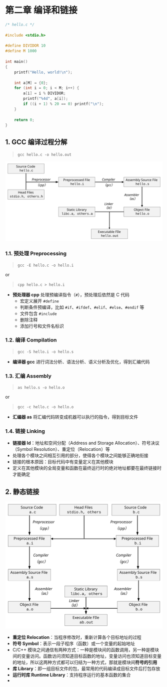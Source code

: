 # 第二章 编译和链接

``` C
/* hello.c */

#include <stdio.h>

#define DIVIDOR 10
#define M 1000

int main()
{
    printf("Hello, world!\n");
    
    int a[M] = {0};
    for (int i = 0; i < M; i++) {
        a[i] = i % DIVIDOR;
        printf("%4d", a[i]);
        if ((i + 1) % 20 == 0) printf("\n");
    }

    return 0;
}
```

## 1. GCC 编译过程分解

> `gcc hello.c -o hello.out`

<img src = "./编译过程.svg" width = "600px">

### 1.1. 预处理 Preprocessing

> `gcc -E hello.c -o hello.i` 

or

> `cpp hello.c > hello.i`

- **预处理器 cpp** 处理预编译指令（`#`），预处理后依然是 C 代码
  - 宏定义展开 `#define`
  - 判断条件预编译，比如 `#if`、`#ifdef`、`#elif`、`#else`、`#endif` 等
  - 文件包含 `#include`
  - 删除注释
  - 添加行号和文件名标识

### 1.2. 编译 Compilation

> `gcc -S hello.i -o hello.s`

- **编译器 gcc** 进行词法分析、语法分析、语义分析及优化，得到汇编代码

### 1.3. 汇编 Assembly

> `as hello.s -o hello.o`

or

> `gcc -c hello.c -o hello.o`

- **汇编器 as** 将汇编代码转变成机器可以执行的指令，得到目标文件

### 1.4. 链接 Linking

- **链接器 ld**：地址和空间分配（Address and Storage Allocation）、符号决议（Symbol Resolution）、重定位（Relocation）等
- 处理各个模块之间相互引用的部分，使得各个模块之间能够正确地衔接
- 链接的根本原因：目标代码中有变量定义在其他模块
- 定义在其他模块的全局变量和函数在最终运行时的绝对地址都要在最终链接时才能确定

## 2. 静态链接

<img src = "./链接过程.svg" width = "600px">

- **重定位 Relocation**：当程序修改时，重新计算各个目标地址的过程
- **符号 Symbol**：表示一段子程序（函数）或一个变量的起始地址
- C/C++ 模块之间通信有两种方式：一种是模块间的函数调用，另一种是模块间的变量访问。函数访问须知道目标函数的地址，变量访问也须知道目标变量的地址，所以这两种方式都可以归结为一种方式，那就是模块间**符号的引用**
- **库 Library**：即一组目标文件的包，最常用的代码编译成目标文件后打包存放
- **运行时库 Runtime Library**：支持程序运行的基本函数的集合
- 